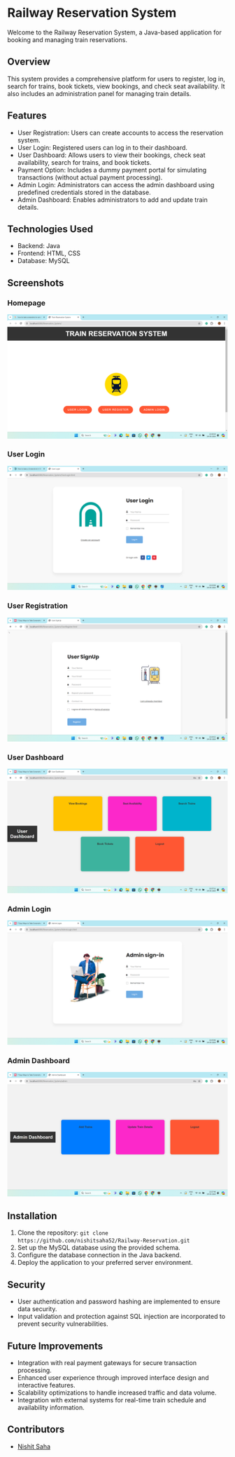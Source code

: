 # Railway Reservation System

Welcome to the Railway Reservation System, a Java-based application for booking and managing train reservations.

## Overview

This system provides a comprehensive platform for users to register, log in, search for trains, book tickets, view bookings, and check seat availability. It also includes an administration panel for managing train details.

## Features

- User Registration: Users can create accounts to access the reservation system.
- User Login: Registered users can log in to their dashboard.
- User Dashboard: Allows users to view their bookings, check seat availability, search for trains, and book tickets.
- Payment Option: Includes a dummy payment portal for simulating transactions (without actual payment processing).
- Admin Login: Administrators can access the admin dashboard using predefined credentials stored in the database.
- Admin Dashboard: Enables administrators to add and update train details.

## Technologies Used

- Backend: Java
- Frontend: HTML, CSS
- Database: MySQL

## Screenshots

### Homepage
![Homepage](https://github.com/nishitsaha52/Railway-Reservation/blob/main/Screenshot%20(4).png)

### User Login
![User Login](https://github.com/nishitsaha52/Railway-Reservation/blob/main/Screenshot%202024-05-19%20222314.png)

### User Registration
![User Registration](https://github.com/nishitsaha52/Railway-Reservation/blob/main/Screenshot%20(11).png)

### User Dashboard
![User Dashboard](https://github.com/nishitsaha52/Railway-Reservation/blob/main/Screenshot%20(13).png)

### Admin Login
![Admin Login](https://github.com/nishitsaha52/Railway-Reservation/blob/main/Screenshot%20(12).png)

### Admin Dashboard
![Admin Dashboard](https://github.com/nishitsaha52/Railway-Reservation/blob/main/Screenshot%20(14).png)

## Installation

1. Clone the repository: `git clone https://github.com/nishitsaha52/Railway-Reservation.git`
2. Set up the MySQL database using the provided schema.
3. Configure the database connection in the Java backend.
4. Deploy the application to your preferred server environment.

## Security

- User authentication and password hashing are implemented to ensure data security.
- Input validation and protection against SQL injection are incorporated to prevent security vulnerabilities.

## Future Improvements

- Integration with real payment gateways for secure transaction processing.
- Enhanced user experience through improved interface design and interactive features.
- Scalability optimizations to handle increased traffic and data volume.
- Integration with external systems for real-time train schedule and availability information.


## Contributors

- [Nishit Saha](https://github.com/nishit52) 
